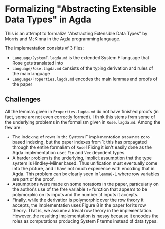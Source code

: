 # Formalizing "Abstracting Extensible Data Types" in Agda

This is an attempt to formalize "Abstracting Extensible Data Types" by Morris and McKinna in the Agda programming language.

The implementation consists of 3 files:
- `Language/SystemF.lagda.md` is the extended System F language that Rose gets translated into
- `Language/Rose.lagda.md` consists of the typing derivation and rules of the main language
- `Language/Properties.lagda.md` encodes the main lemmas and proofs of the paper

## Challenges

All the lemmas given in `Properties.lagda.md` do not have  finished proofs (in fact, some are not even correctly formed). I think this stems from some of the underlying problems in the formalism given in `Rose.lagda.md`.
Among the few are:

- The indexing of rows in the System F implementation assumes zero-based indexing, but the paper indexes from 1; this has propagated through the entire formalism of `Rose`!
Fixing it isn't easily done as the Agda implementation uses `Fin` and `Vec` depndent types.
- A harder problem is the underlying, implicit assumption that the type system is Hindley-Milner based. Thus unification must eventually come into the picture, and I have not much experience with encoding that in Agda. 
This problem can be clearly seen in `lemma8-1` where row variables are part of the proof.
- Assumptions were made on some notations in the paper, particularly on the author's use of the free variable `fv` function that appears to be polymorphic on its inputs and the number of inputs it accepts.
- Finally, while the derivation is polymorphic over the row theory it accepts, the implementation uses Figure 8 in the paper for its row theory. That is, we assume a trivial row theory in the implementation. However, the resulting implementation is messy because it encodes the roles as computations producing System F terms instead of data types.